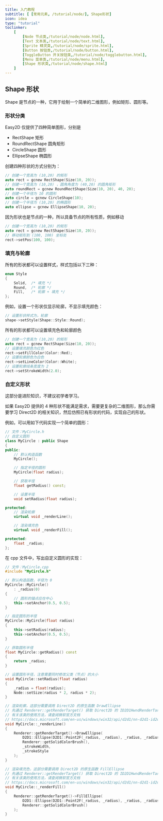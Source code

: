 ```yaml
---
title: 入门教程
subtitle: [ [常用元素, /tutorial/node/], Shape形状]
icon: idea
type: "tutorial"
toclinker: 
    [
        [Node 节点类,/tutorial/node/node.html],
        [Text 文本类,/tutorial/node/text.html],
        [Sprite 精灵类,/tutorial/node/sprite.html],
        [Button 按钮类,/tutorial/node/button.html],
        [ToggleButton 开关按钮类,/tutorial/node/togglebutton.html],
        [Menu 菜单类,/tutorial/node/menu.html],
        [Shape 形状类,/tutorial/node/shape.html]
    ]
---
```


## Shape 形状

Shape 是节点的一种，它用于绘制一个简单的二维图形，例如矩形、圆形等。

### 形状分类

Easy2D 仅提供了四种简单图形，分别是

- RectShape 矩形
- RoundRectShape 圆角矩形
- CircleShape 圆形
- EllipseShape 椭圆形

创建四种形状的方式分别为：

```cpp
// 创建一个宽高为 (10,20) 的矩形
auto rect = gcnew RectShape(Size(10, 20));
// 创建一个宽高为 (10,20) ，圆角角度为 (40,20) 的圆角矩形
auto roundRect = gcnew RoundRectShape(Size(10, 20), 40, 20);
// 创建一个半径为 10 的圆形
auto circle = gcnew CircleShape(10);
// 创建一个半径为 (10,20) 的椭圆形
auto ellipse = gcnew EllipseShape(10, 20);
```

因为形状也是节点的一种，所以具备节点的所有性质，例如移动

```cpp
// 创建一个宽高为 (10,20) 的矩形
auto rect = gcnew RectShape(Size(10, 20));
// 移动矩形到 (100, 100) 坐标处
rect->setPos(100, 100);
```

### 填充与轮廓

所有的形状都可以设置样式，样式包括以下三种：

```cpp
enum Style
{
    Solid,  /* 填充 */
    Round,  /* 轮廓 */
    Fill,   /* 轮廓 + 填充 */
};
```

例如，设置一个形状仅显示轮廓，不显示填充颜色：

```cpp
// 设置形状样式为，轮廓
shape->setStyle(Shape::Style::Round);
```

所有的形状都可以设置填充色和轮廓颜色

```cpp
// 创建一个宽高为 (10,20) 的矩形
auto rect = gcnew RectShape(Size(10, 20));
// 设置填充颜色为红色
rect->setFillColor(Color::Red);
// 设置轮廓颜色为白色
rect->setLineColor(Color::White);
// 设置轮廓线条宽度为 2
rect->setStrokeWidth(2.0);
```

### 自定义形状

这部分是进阶知识，不建议初学者学习。

如果 Easy2D 提供的 4 种形状不能满足需求，需要更复杂的二维图形，那么你需要学习 Direct2D 的相关知识，然后仿照已有形状的代码，实现自己的形状。

例如，可以用如下代码实现一个简单的圆形：

```cpp
// 文件：MyCircle.h
// 自定义圆形
class MyCircle : public Shape
{
public:
    // 默认构造函数
    MyCircle();

    // 指定半径的圆形
    MyCircle(float radius);

    // 获取半径
    float getRadius() const;

    // 设置半径
    void setRadius(float radius);

protected:
    // 渲染轮廓
    virtual void _renderLine();

    // 渲染填充色
    virtual void _renderFill();

protected:
    float _radius;
};
```

在 cpp 文件中，写出自定义圆形的实现：

```cpp
// 文件：MyCircle.cpp
#include "MyCircle.h"

// 默认构造函数，半径为 0
MyCircle::MyCircle()
    : _radius(0)
{
    // 圆形的锚点应在中心
    this->setAnchor(0.5, 0.5);
}

// 指定圆形的半径
MyCircle::MyCircle(float radius)
{
    this->setRadius(radius);
    this->setAnchor(0.5, 0.5);
}

// 获取圆形半径
float MyCircle::getRadius() const
{
    return _radius;
}

// 设置圆形半径，注意需要同时修改父类（节点）的大小
void MyCircle::setRadius(float radius)
{
    _radius = float(radius);
    Node::setSize(radius * 2, radius * 2);
}

// 渲染轮廓，这部分需要调用 Direct2D 的原生函数 DrawEllipse
// 先通过 Renderer::getRenderTarget() 获取 Direct2D 的 ID2D1HwndRenderTarget 对象
// 有关该类的使用方法，请查阅微软官方文档
// https://docs.microsoft.com/en-us/windows/win32/api/d2d1/nn-d2d1-id2d1hwndrendertarget
void MyCircle::_renderLine()
{
    Renderer::getRenderTarget()->DrawEllipse(
        D2D1::Ellipse(D2D1::Point2F(_radius, _radius), _radius, _radius),
        Renderer::getSolidColorBrush(),
        _strokeWidth,
        _strokeStyle
    );
}

// 渲染填充色，这部分需要调用 Direct2D 的原生函数 FillEllipse
// 先通过 Renderer::getRenderTarget() 获取 Direct2D 的 ID2D1HwndRenderTarget 对象
// 有关该类的使用方法，请查阅微软官方文档
// https://docs.microsoft.com/en-us/windows/win32/api/d2d1/nn-d2d1-id2d1hwndrendertarget
void MyCircle::_renderFill()
{
    Renderer::getRenderTarget()->FillEllipse(
        D2D1::Ellipse(D2D1::Point2F(_radius, _radius), _radius, _radius),
        Renderer::getSolidColorBrush()
    );
}
```
